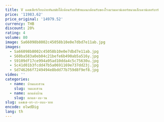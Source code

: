 ```yaml
---
title: V แคชเชียร์เรียบง่ายทันสมัยโต๊ะต้อนรับบริษัทแผนกต้อนรับของโรงแรมเคาน์เตอร์ขนาดเล็กเคาน์เตอร์บาร์
price: '11983.62'
price_original: '14979.52'
currency: THB
discount: 20%
rating: 4
volume: 80
image: Sa66098b8002c45058b10e0e7dbd7e11ab.jpg
images:
  - Sa66098b8002c45058b10e0e7dbd7e11ab.jpg
  - S60ba583a0eb04c21befe6b490ab5a516y.jpg
  - S9109df17ce994a95ad10dda4c5c75630u.jpg
  - Sc41d01b3fcdd47b5a0691169e737dd23j.jpg
  - Sd746266f7249494e8bdd77b759d8f9ef8.jpg
video: ''
categories:
  - name: บ้านและสวน
    slug: านและสวน
  - name: ตกแต่งบ้าน
    slug: ตกแต-งบ-าน
slug: แคชเช-ยร-เร-ยบง-ายท
encode: olwdDig
lang: th
---
```

  